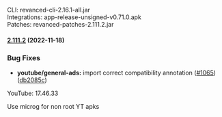 CLI: revanced-cli-2.16.1-all.jar  
Integrations: app-release-unsigned-v0.71.0.apk  
Patches: revanced-patches-2.111.2.jar  
#### [2.111.2](https://github.com/revanced/revanced-patches/compare/v2.111.1...v2.111.2) (2022-11-18)
### Bug Fixes
* **youtube/general-ads:** import correct compatibility annotation ([#1065](https://github.com/revanced/revanced-patches/issues/1065)) ([db2085c](https://github.com/revanced/revanced-patches/commit/db2085c217311a8b7d45a01c03c6162bc60a9298))

  
YouTube: 17.46.33  

Use microg for non root YT apks  
